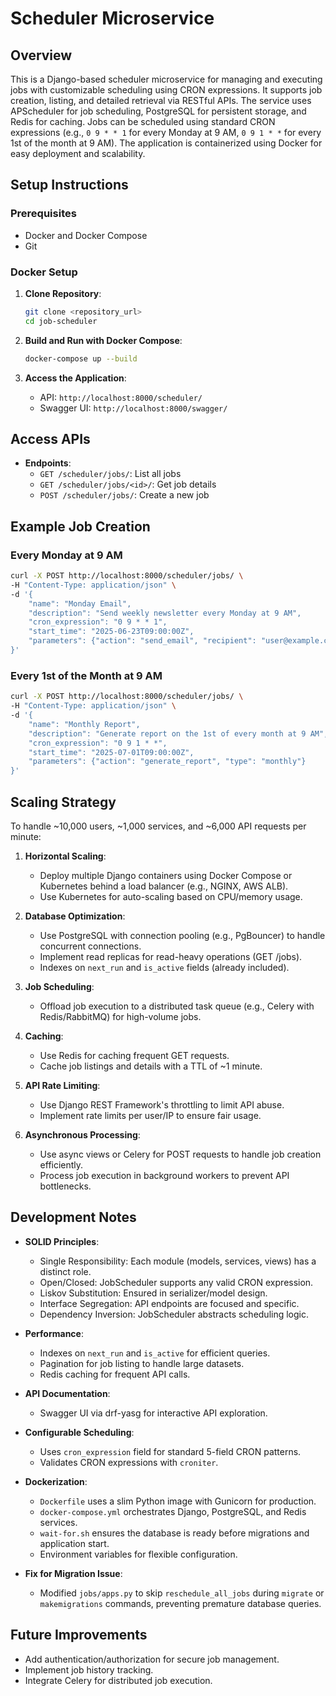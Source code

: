 # Scheduler Microservice

## Overview
This is a Django-based scheduler microservice for managing and executing jobs with customizable scheduling using CRON expressions. It supports job creation, listing, and detailed retrieval via RESTful APIs. The service uses APScheduler for job scheduling, PostgreSQL for persistent storage, and Redis for caching. Jobs can be scheduled using standard CRON expressions (e.g., `0 9 * * 1` for every Monday at 9 AM, `0 9 1 * *` for every 1st of the month at 9 AM). The application is containerized using Docker for easy deployment and scalability.

## Setup Instructions
### Prerequisites
- Docker and Docker Compose
- Git

### Docker Setup
1. **Clone Repository**:
   ```bash
   git clone <repository_url>
   cd job-scheduler
   ```

2. **Build and Run with Docker Compose**:
   ```bash
   docker-compose up --build
   ```

3. **Access the Application**:
   - API: `http://localhost:8000/scheduler/`
   - Swagger UI: `http://localhost:8000/swagger/`

## Access APIs
- **Endpoints**:
  - `GET /scheduler/jobs/`: List all jobs
  - `GET /scheduler/jobs/<id>/`: Get job details
  - `POST /scheduler/jobs/`: Create a new job

## Example Job Creation
### Every Monday at 9 AM
```bash
curl -X POST http://localhost:8000/scheduler/jobs/ \
-H "Content-Type: application/json" \
-d '{
    "name": "Monday Email",
    "description": "Send weekly newsletter every Monday at 9 AM",
    "cron_expression": "0 9 * * 1",
    "start_time": "2025-06-23T09:00:00Z",
    "parameters": {"action": "send_email", "recipient": "user@example.com"}
}'
```

### Every 1st of the Month at 9 AM
```bash
curl -X POST http://localhost:8000/scheduler/jobs/ \
-H "Content-Type: application/json" \
-d '{
    "name": "Monthly Report",
    "description": "Generate report on the 1st of every month at 9 AM",
    "cron_expression": "0 9 1 * *",
    "start_time": "2025-07-01T09:00:00Z",
    "parameters": {"action": "generate_report", "type": "monthly"}
}'
```

## Scaling Strategy
To handle ~10,000 users, ~1,000 services, and ~6,000 API requests per minute:

1. **Horizontal Scaling**:
   - Deploy multiple Django containers using Docker Compose or Kubernetes behind a load balancer (e.g., NGINX, AWS ALB).
   - Use Kubernetes for auto-scaling based on CPU/memory usage.

2. **Database Optimization**:
   - Use PostgreSQL with connection pooling (e.g., PgBouncer) to handle concurrent connections.
   - Implement read replicas for read-heavy operations (GET /jobs).
   - Indexes on `next_run` and `is_active` fields (already included).

3. **Job Scheduling**:
   - Offload job execution to a distributed task queue (e.g., Celery with Redis/RabbitMQ) for high-volume jobs.

4. **Caching**:
   - Use Redis for caching frequent GET requests.
   - Cache job listings and details with a TTL of ~1 minute.

5. **API Rate Limiting**:
   - Use Django REST Framework's throttling to limit API abuse.
   - Implement rate limits per user/IP to ensure fair usage.

6. **Asynchronous Processing**:
   - Use async views or Celery for POST requests to handle job creation efficiently.
   - Process job execution in background workers to prevent API bottlenecks.

## Development Notes
- **SOLID Principles**:
  - Single Responsibility: Each module (models, services, views) has a distinct role.
  - Open/Closed: JobScheduler supports any valid CRON expression.
  - Liskov Substitution: Ensured in serializer/model design.
  - Interface Segregation: API endpoints are focused and specific.
  - Dependency Inversion: JobScheduler abstracts scheduling logic.

- **Performance**:
  - Indexes on `next_run` and `is_active` for efficient queries.
  - Pagination for job listing to handle large datasets.
  - Redis caching for frequent API calls.

- **API Documentation**:
  - Swagger UI via drf-yasg for interactive API exploration.

- **Configurable Scheduling**:
  - Uses `cron_expression` field for standard 5-field CRON patterns.
  - Validates CRON expressions with `croniter`.

- **Dockerization**:
  - `Dockerfile` uses a slim Python image with Gunicorn for production.
  - `docker-compose.yml` orchestrates Django, PostgreSQL, and Redis services.
  - `wait-for.sh` ensures the database is ready before migrations and application start.
  - Environment variables for flexible configuration.

- **Fix for Migration Issue**:
  - Modified `jobs/apps.py` to skip `reschedule_all_jobs` during `migrate` or `makemigrations` commands, preventing premature database queries.

## Future Improvements
- Add authentication/authorization for secure job management.
- Implement job history tracking.
- Integrate Celery for distributed job execution.
